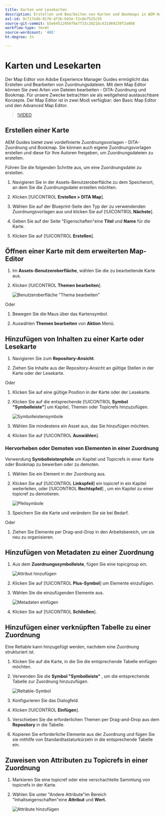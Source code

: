 ```yaml
---
title: Karten und Lesekarten
description: Erstellen und Bearbeiten von Karten und Bookmaps in AEM Handbüchern
exl-id: 9c717e4b-017b-4f2b-b93e-f2c0e7525c55
source-git-commit: b5e64512956f0a7f33c2021bc431d69239f2a088
workflow-type: tm+mt
source-wordcount: '465'
ht-degree: 1%

---
```


# Karten und Lesekarten

Der Map Editor von Adobe Experience Manager Guides ermöglicht das Erstellen und Bearbeiten von Zuordnungsdateien. Mit dem Map Editor können Sie zwei Arten von Dateien bearbeiten - DITA-Zuordnung und Bookmap. Für unsere Zwecke betrachten sie als weitgehend austauschbare Konzepte.
Der Map Editor ist in zwei Modi verfügbar: den Basic Map Editor und den Advanced Map Editor.

>[!VIDEO](https://video.tv.adobe.com/v/342766)

## Erstellen einer Karte

AEM Guides bietet zwei vordefinierte Zuordnungsvorlagen - DITA-Zuordnung und Bookmap. Sie können auch eigene Zuordnungsvorlagen erstellen und diese für Ihre Autoren freigeben, um Zuordnungsdateien zu erstellen.

Führen Sie die folgenden Schritte aus, um eine Zuordnungsdatei zu erstellen.

1. Navigieren Sie in der Assets-Benutzeroberfläche zu dem Speicherort, an dem Sie die Zuordnungsdatei erstellen möchten.

2. Klicken [!UICONTROL **Erstellen > DITA Map**].

3. Wählen Sie auf der Blueprint-Seite den Typ der zu verwendenden Zuordnungsvorlagen aus und klicken Sie auf [!UICONTROL **Nächste**].

4. Geben Sie auf der Seite &quot;Eigenschaften&quot;eine **Titel** und **Name** für die Karte.

5. Klicken Sie auf [!UICONTROL **Erstellen**].

## Öffnen einer Karte mit dem erweiterten Map-Editor

1. Im **Assets-Benutzeroberfläche**, wählen Sie die zu bearbeitende Karte aus.

2. Klicken [!UICONTROL **Themen bearbeiten**].

   ![Benutzeroberfläche &quot;Thema bearbeiten&quot;](images/lesson-14/edit-topics.png)

Oder

1. Bewegen Sie die Maus über das Kartensymbol.

2. Auswählen **Themen bearbeiten** von **Aktion** Menü.


## Hinzufügen von Inhalten zu einer Karte oder Lesekarte

1. Navigieren Sie zum **Repository-Ansicht**.

2. Ziehen Sie Inhalte aus der Repository-Ansicht an gültige Stellen in der Karte oder der Lesekarte.

Oder

1. Klicken Sie auf eine gültige Position in der Karte oder der Lesekarte.

2. Klicken Sie auf die entsprechende [!UICONTROL **Symbol &quot;Symbolleiste&quot;**] um Kapitel, Themen oder Topicrefs hinzuzufügen.

   ![Symbolleistensymbole](images/lesson-14/toolbar-icons.png)

3. Wählen Sie mindestens ein Asset aus, das Sie hinzufügen möchten.

4. Klicken Sie auf [!UICONTROL **Auswählen**].

### Hervorheben oder Demoten von Elementen in einer Zuordnung

Verwendung **Symbolleistenpfeile** um Kapitel und Topicrefs in einer Karte oder Bookmap zu bewerben oder zu demoten.

1. Wählen Sie ein Element in der Zuordnung aus.

2. Klicken Sie auf [!UICONTROL **Linkspfeil**] ein topicref in ein Kapitel weiterleiten, oder [!UICONTROL **Rechtspfeil**] , um ein Kapitel zu einer topicref zu demotieren.

   ![Pfeilsymbole](images/lesson-14/toolbar-arrows.png)

3. Speichern Sie die Karte und verändern Sie sie bei Bedarf.

Oder

1. Ziehen Sie Elemente per Drag-and-Drop in den Arbeitsbereich, um sie neu zu organisieren.

## Hinzufügen von Metadaten zu einer Zuordnung

1. Aus dem **Zuordnungssymbolleiste**, fügen Sie eine topicgroup ein.

   ![Attribut hinzufügen](images/lesson-14/add-topicgroup.png)

2. Klicken Sie auf [!UICONTROL **Plus-Symbol**] um Elemente einzufügen.

3. Wählen Sie die einzufügenden Elemente aus.

   ![Metadaten einfügen](images/lesson-14/insert-metadata.png)

4. Klicken Sie auf [!UICONTROL **Schließen**].

## Hinzufügen einer verknüpften Tabelle zu einer Zuordnung

Eine Reltable kann hinzugefügt werden, nachdem eine Zuordnung strukturiert ist.

1. Klicken Sie auf die Karte, in die Sie die entsprechende Tabelle einfügen möchten.

2. Verwenden Sie die **Symbol &quot;Symbolleiste&quot;** , um die entsprechende Tabelle zur Zuordnung hinzuzufügen.

   ![Reltable-Symbol](images/lesson-14/reltable-icon.png)

3. Konfigurieren Sie das Dialogfeld.

4. Klicken [!UICONTROL **Einfügen**].

5. Verschieben Sie die erforderlichen Themen per Drag-and-Drop aus dem **Repository** in die Tabelle.

6. Kopieren Sie erforderliche Elemente aus der Zuordnung und fügen Sie sie mithilfe von Standardtastaturkürzeln in die entsprechende Tabelle ein.

## Zuweisen von Attributen zu Topicrefs in einer Zuordnung

1. Markieren Sie eine topicref oder eine verschachtelte Sammlung von topicrefs in der Karte.

2. Wählen Sie unter &quot;Andere Attribute&quot;im Bereich &quot;Inhaltseigenschaften&quot;eine **Attribut** und **Wert.**

   ![Attribute hinzufügen](images/lesson-14/add-attribute.png)
